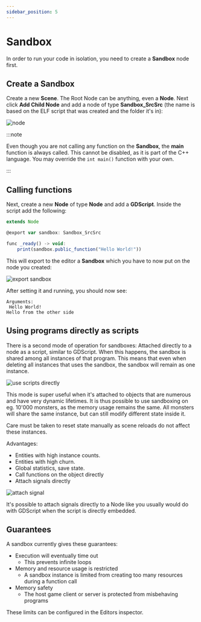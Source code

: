 ```yaml
---
sidebar_position: 5
---
```


# Sandbox

In order to run your code in isolation, you need to create a **Sandbox** node first. 

## Create a Sandbox

Create a new **Scene**. The Root Node can be anything, even a **Node**. Next click **Add Child Node** and add a node of type **Sandbox_SrcSrc** (the name is based on the ELF script that was created and the folder it's in):

![node](/img/sandbox/node.png)

:::note

Even though you are not calling any function on the **Sandbox**, the **main** function is always called. This cannot be disabled, as it is part of the C++ language. You may override the `int main()` function with your own.

:::

## Calling functions

Next, create a new **Node** of type **Node** and add a **GDScript**. Inside the script add the following:

```js
extends Node

@export var sandbox: Sandbox_SrcSrc

func _ready() -> void:
	print(sandbox.public_function("Hello World!"))
```

This will export to the editor a **Sandbox** which you have to now put on the node you created:

![export sandbox](/img/sandbox/export-sandbox.png)

After setting it and running, you should now see:

```
Arguments: 
 Hello World!
Hello from the other side
```


## Using programs directly as scripts

There is a second mode of operation for sandboxes: Attached directly to a node as a script, similar to GDScript. When this happens, the sandbox is shared among all instances of that program. This means that even when deleting all instances that uses the sandbox, the sandbox will remain as one instance.

![use scripts directly](/img/sandbox/embed_direct.png)

This mode is super useful when it's attached to objects that are numerous and have very dynamic lifetimes. It is thus possible to use sandboxing on eg. 10'000 monsters, as the memory usage remains the same. All monsters will share the same instance, but can still modify different state inside it.

Care must be taken to reset state manually as scene reloads do not affect these instances.

Advantages:
- Entities with high instance counts.
- Entities with high churn.
- Global statistics, save state.
- Call functions on the object directly
- Attach signals directly

![attach signal](/img/sandbox/attach_signal.png)

It's possible to attach signals directly to a Node like you usually would do with GDScript when the script is directly embedded.

## Guarantees

A sandbox currently gives these guarantees:

- Execution will eventually time out
	- This prevents infinite loops
- Memory and resource usage is restricted
	- A sandbox instance is limited from creating too many resources during a function call
- Memory safety
	- The host game client or server is protected from misbehaving programs

These limits can be configured in the Editors inspector.
